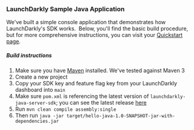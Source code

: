 ### LaunchDarkly Sample Java Application  ###
We've built a simple console application that demonstrates how LaunchDarkly's SDK works.  Below, you'll find the basic build procedure, but for more comprehensive instructions, you can visit your [Quickstart page](https://app.launchdarkly.com/quickstart#/).
##### Build instructions  #####
1. Make sure you have [Maven](https://maven.apache.org/download.cgi) installed. We've tested against Maven 3
2. Create a new project
3. Copy your SDK key and feature flag key from your LaunchDarkly dashboard into `main` 
4. Make sure `pom.xml` is referencing the latest version of `launchdarkly-java-server-sdk`; you can see the latest release [here](https://github.com/launchdarkly/java-server-sdk/releases)
5. Run `mvn clean compile assembly:single`
6. Then run `java -jar target/hello-java-1.0-SNAPSHOT-jar-with-dependencies.jar`

